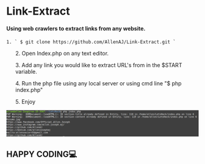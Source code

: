 # Link-Extract
#### Using web crawlers to extract links from any website.

    1. ` $ git clone https://github.com/AllenAJ/Link-Extract.git `
  
<ul>2. Open Index.php on any text editor.</ul>
<ul>3. Add any link you would like to extract URL's from in the $START variable.</ul>
<ul>4. Run the php file using any local server or using cmd line "$ php index.php"</ul>
<ul>5. Enjoy</ul>

<img src="example.png" alt="resize()" style="max-width:100%;">

## HAPPY CODING💻
